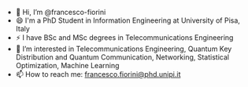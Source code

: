 - 👋 Hi, I’m @francesco-fiorini
- 😄 I'm a PhD Student in Information Engineering at University of Pisa, Italy
- ⚡ I have BSc and MSc degrees in Telecommunications Engineering
- 👀 I’m interested in Telecommunications Engineering, Quantum Key Distribution and Quantum Communication, Networking, Statistical Optimization, Machine Learning
- 📫 How to reach me: francesco.fiorini@phd.unipi.it


<!---
francesco-fiorini/francesco-fiorini is a ✨ special ✨ repository because its `README.md` (this file) appears on your GitHub profile.
You can click the Preview link to take a look at your changes.
--->
